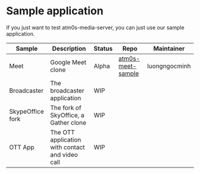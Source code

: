 # Sample application

If you just want to test atm0s-media-server, you can just use our sample application.

| Sample | Description | Status | Repo | Maintainer |
| --- | --- | --- | --- | --- |
| Meet | Google Meet clone | Alpha | [atm0s-meet-sample](https://github.com/luongngocminh/atm0s-meet-sample) | luongngocminh |
| Broadcaster | The broadcaster application | WIP | | |
| SkypeOffice fork | The fork of SkyOffice, a Gather clone | WIP | | |
| OTT App | The OTT application with contact and video call | WIP | | |
